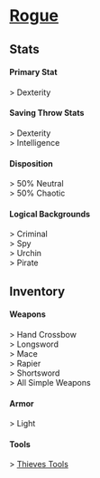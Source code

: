<script>const page = "roleTypes"</script>
# **[Rogue](https://www.dndbeyond.com/classes/rogue)**
## **Stats**
#### **Primary Stat**
\> Dexterity
#### **Saving Throw Stats**
\> Dexterity<br>
\> Intelligence
#### **Disposition**
\> 50% Neutral<br>
\> 50% Chaotic
#### **Logical Backgrounds**
\> Criminal<br>
\> Spy<br>
\> Urchin<br>
\> Pirate
## **Inventory**
#### **Weapons**
\> Hand Crossbow<br>
\> Longsword<br>
\> Mace<br>
\> Rapier<br>
\> Shortsword<br>
\> All Simple Weapons
#### **Armor**
\> Light
#### **Tools**
\> [Thieves Tools](https://www.dndbeyond.com/equipment/thieves-tools)
